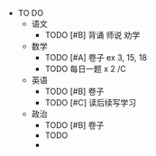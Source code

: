 - TO DO
	- 语文
		- TODO [#B] 背诵 师说 劝学
	- 数学
		- TODO [#A] 卷子 ex 3, 15, 18
		- TODO 每日一题 x 2 /C
	- 英语
		- TODO  [#B] 卷子
		- TODO [#C] 读后续写学习
	- 政治
		- TODO [#B] 卷子
		- TODO
		-